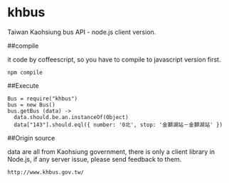 khbus
=====

Taiwan Kaohsiung bus API - node.js client version.

##compile

it code by coffeescript, so you have to compile to javascript version first.

    npm compile

##Execute

    Bus = require("khbus")
    bus = new Bus()
    bus.getBus (data) ->
      data.should.be.an.instanceOf(Object)
      data["143"].should.eql({ number: '0北', stop: '金獅湖站－金獅湖站' })

##Origin source

data are all from Kaohsiung government, there is only a client library in Node.js, if any server issue, please send feedback to them.

    http://www.khbus.gov.tw/

